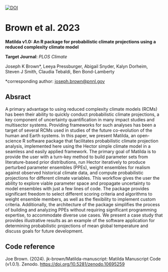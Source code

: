 <!-- badges: start -->

[![DOI](https://zenodo.org/badge/687235003.svg)](https://zenodo.org/badge/latestdoi/687235003)

<!-- badges: end -->

# Brown et al. 2023 

**Matilda v1.0: An R package for probabilistic climate projections using a reduced complexity climate model**

**Target Journal**: *PLOS Climate*

Joseph K Brown*, Leeya Pressburger, Abigail Snyder, Kalyn Dorheim, Steven J Smith, Claudia Tebaldi, Ben Bond-Lamberty

*corresponding author: [joseph.brown@pnnl.gov](joseph.brown@pnnl.gov)

## Absract

A primary advantage to using reduced complexity climate models (RCMs) has been their ability to quickly conduct probabilistic climate projections, a key component of uncertainty quantification in many impact studies and multisector systems. Providing frameworks for such analyses has been a target of several RCMs used in studies of the future co-evolution of the human and Earth systems. In this paper, we present Matilda, an open-science R software package that facilitates probabilistic climate projection analysis, implemented here using the Hector simple climate model in a seamless and easily applied framework. The primary goal of Matilda is to provide the user with a turn-key method to build parameter sets from literature-based prior distributions, run Hector iteratively to produce perturbed parameter ensembles (PPEs), weight ensembles for realism against observed historical climate data, and compute probabilistic projections for different climate variables. This workflow gives the user the ability to explore viable parameter space and propagate uncertainty to model ensembles with just a few lines of code. The package provides significant freedom to select different scoring criteria and algorithms to weight ensemble members, as well as the flexibility to implement custom criteria. Additionally, the architecture of the package simplifies the process of building and analyzing PPEs without requiring significant programming expertise, to accommodate diverse use cases. We present a case study that provides illustrative results as an example of the software application for determining probabilistic projections of mean global temperature and discuss goals for future development.

## Code reference
Joe Brown. (2024). jk-brown/Matilda-manuscript: Matilda Manuscript Code (v1.0.1). Zenodo. https://doi.org/10.5281/zenodo.10695259
